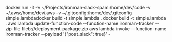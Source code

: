 docker run -it -v ~/Projects/ironman-slack-spam:/home/dev/code -v ~/.aws:/home/dev/.aws -v ~/.gitconfig:/home/dev/.gitconfig simple.lambdadocker build -t simple.lambda .
docker build -t simple.lambda .
aws lambda update-function-code --function-name ironman-tracker --zip-file fileb://deployment-package.zip
aws lambda invoke --function-name ironman-tracker --payload '{"post_slack": true}' -
